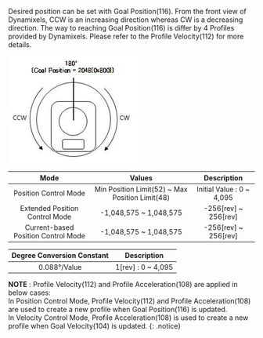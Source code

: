 Desired position can be set with Goal Position(116). From the front view of Dynamixels, CCW is an increasing direction whereas CW is a decreasing direction. The way to reaching Goal Position(116) is differ by 4 Profiles provided by Dynamixels. Please refer to the Profile Velocity(112) for more details.

![](/assets/images/dxl/x/dxl_goal_position.jpg)

| Mode     | Values     | Description |
| :--------: | :--------: | :--------: |
| Position Control Mode | Min Position Limit(52) ~ Max Position Limit(48)| Initial Value : 0 ~ 4,095|
|Extended Position Control Mode|-1,048,575 ~ 1,048,575|-256[rev] ~ 256[rev]|
|Current-based Position Control Mode|-1,048,575 ~ 1,048,575|-256[rev] ~ 256[rev]|

|Degree Conversion Constant|Description|
| :---: | :---: |
|0.088&deg;/Value| 1[rev] : 0 ~ 4,095 |

**NOTE** : Profile Velocity(112) and Profile Acceleration(108) are applied in below cases:  
In Position Control Mode, Profile Velocity(112) and Profile Acceleration(108) are used to create a new profile when Goal Position(116) is updated.  
In Velocity Control Mode, Profile Acceleration(108) is used to create a new profile when Goal Velocity(104) is updated.
{: .notice}
